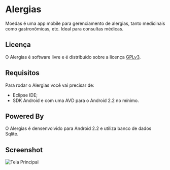 Alergias
======
Moedas é uma app mobile para gerenciamento de alergias, tanto medicinais como gastronômicas, etc. Ideal para consultas médicas.

Licença
-------
O Alergias é software livre e é distribuído sobre a licença [GPLv3](http://www.gnu.org/licenses/gpl-3.0.html).

Requisitos
----------
Para rodar o Alergias você vai precisar de:

 - Eclipse IDE;
 - SDK Android e com uma AVD para o Android 2.2 no mínimo.

Powered By
----------
O Alergias é densenvolvido para Android 2.2 e utiliza banco de dados Sqlite.

Screenshot
----------

![Tela Principal](https://lh6.ggpht.com/ImX9qY3EOiQfIncFFHt3CKws7kKAjFaivxVvPwj29dCFeZObqPQv3mdo_23rTtZdTQ)
